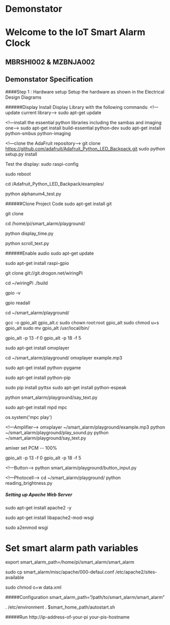# Demonstator
# Welcome to the IoT Smart Alarm Clock
## MBRSHI002 & MZBNJA002

## Demonstator Specification
####Step 1 : Hardware setup
Setup the hardware as shown in the Electrical Design Diagrams

######Display
Install Display Library with the following commands:
<!—update current library—>
sudo apt-get update

<!—install the essential python libraries including the sambas and imaging one—>
sudo apt-get install build-essential python-dev
sudo apt-get install python-smbus python-imaging

<!—clone the AdaFruit repository—>
git clone https://github.com/adafruit/Adafruit_Python_LED_Backpack.git
sudo python setup.py install

Test the display:
sudo raspi-config

sudo reboot

cd /Adafruit_Python_LED_Backpack/examples/

python alphanum4_test.py


######Clone Project Code
sudo apt-get install git

git clone

cd /home/pi/smart_alarm/playground/

python display_time.py

python scroll_text.py


######Enable audio
sudo apt-get update

sudo apt-get install raspi-gpio

git clone git://git.drogon.net/wiringPi

cd ~/wiringPi
./build

gpio -v

gpio readall

cd ~/smart_alarm/playground/

gcc -o gpio_alt gpio_alt.c
sudo chown root:root gpio_alt
sudo chmod u+s gpio_alt
sudo mv gpio_alt /usr/local/bin/

gpio_alt -p 13 -f 0
gpio_alt -p 18 -f 5


sudo apt-get install omxplayer


cd ~/smart_alarm/playground/
omxplayer example.mp3

sudo apt-get install python-pygame


sudo apt-get install python-pip


sudo pip install pyttsx
sudo apt-get install python-espeak


python smart_alarm/playground/say_text.py

sudo apt-get install mpd mpc

os.system('mpc play')


<!—Amplifier—>
omxplayer ~/smart_alarm/playground/example.mp3
python ~/smart_alarm/playground/play_sound.py
python ~/smart_alarm/playground/say_text.py

amixer set PCM -- 100%

gpio_alt -p 13 -f 0
gpio_alt -p 18 -f 5

<!—Button—>
python smart_alarm/playground/button_input.py


<!—Photocell—>
cd ~/smart_alarm/playground/
python reading_brightness.py

##### Setting up Apache Web Server
sudo apt-get install apache2 -y

sudo apt-get install libapache2-mod-wsgi

sudo a2enmod wsgi

# Set smart alarm path variables
export smart_alarm_path=/home/pi/smart_alarm/smart_alarm

sudo cp smart_alarm/misc/apache/000-defaul.conf /etc/apache2/sites-available

sudo chmod o+w data.xml

#####Configuration
smart_alarm_path=”/path/to/smart_alarm/smart_alarm”

. /etc/environment
. $smart_home_path/autostart.sh

#####Run
http://ip-address-of-your-pi
your-pis-hostname

